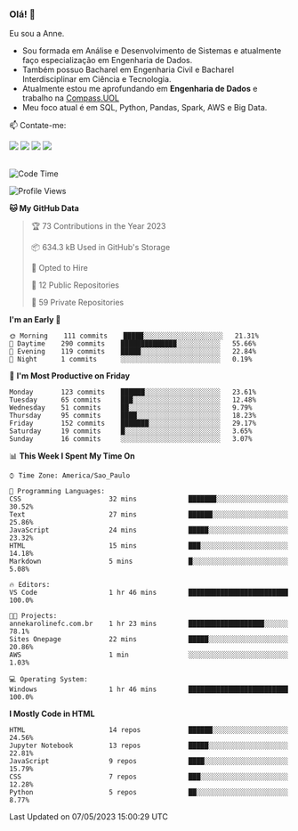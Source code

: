 ### Olá! 👋
Eu sou a Anne. 
- Sou formada em Análise e Desenvolvimento de Sistemas e atualmente faço especialização em Engenharia de Dados.
- Também possuo Bacharel em Engenharia Civil e Bacharel Interdisciplinar em Ciência e Tecnologia.
- Atualmente estou me aprofundando em **Engenharia de Dados** e trabalho na [Compass.UOL](https://compass.uol/pt/home/) 
- Meu foco atual é em SQL, Python, Pandas, Spark, AWS e Big Data.

📫 Contate-me: 

<div>
<a href="https://www.instagram.com/annekarolinefc/" target="_blank"><img src="https://img.shields.io/badge/-Instagram-%23E4405F?style=for-the-badge&logo=instagram&logoColor=white" target="_blank"></a> 
<a href = "mailto:annekarolinefc@gmail.com"><img src="https://img.shields.io/badge/-Gmail-%23333?style=for-the-badge&logo=gmail&logoColor=white" target="_blank"></a>
<a href="https://www.linkedin.com/in/devannekarolinefc/" target="_blank"><img src="https://img.shields.io/badge/-LinkedIn-%230077B5?style=for-the-badge&logo=linkedin&logoColor=white" target="_blank"></a> 
<a href="https://api.whatsapp.com/send?phone=5533991375118&text=Ol%C3%A1%20Anne!%20" target="_blank"><img src="https://img.shields.io/badge/WhatsApp-25D366?style=for-the-badge&logo=whatsapp&logoColor=white" target="_blank"></a>
</div>

  
<!--
  <img align="center" alt="Anne-An" height="30" width="40" src="https://github.com/devicons/devicon/blob/master/icons/angularjs/angularjs-original.svg">
-->

</br>

<!--START_SECTION:waka-->
![Code Time](http://img.shields.io/badge/Code%20Time-168%20hrs%2039%20mins-blue)

![Profile Views](http://img.shields.io/badge/Profile%20Views-2-blue)

**🐱 My GitHub Data** 

> 🏆 73 Contributions in the Year 2023
 > 
> 📦 634.3 kB Used in GitHub's Storage 
 > 
> 💼 Opted to Hire
 > 
> 📜 12 Public Repositories 
 > 
> 🔑 59 Private Repositories  
 > 
**I'm an Early 🐤** 

```text
🌞 Morning    111 commits    █████░░░░░░░░░░░░░░░░░░░░   21.31% 
🌇 Daytime    290 commits    ██████████████░░░░░░░░░░░   55.66% 
🌃 Evening    119 commits    █████░░░░░░░░░░░░░░░░░░░░   22.84% 
🌙 Night      1 commits      ░░░░░░░░░░░░░░░░░░░░░░░░░   0.19%

```
📅 **I'm Most Productive on Friday** 

```text
Monday       123 commits    ██████░░░░░░░░░░░░░░░░░░░   23.61% 
Tuesday      65 commits     ███░░░░░░░░░░░░░░░░░░░░░░   12.48% 
Wednesday    51 commits     ██░░░░░░░░░░░░░░░░░░░░░░░   9.79% 
Thursday     95 commits     ████░░░░░░░░░░░░░░░░░░░░░   18.23% 
Friday       152 commits    ███████░░░░░░░░░░░░░░░░░░   29.17% 
Saturday     19 commits     █░░░░░░░░░░░░░░░░░░░░░░░░   3.65% 
Sunday       16 commits     ░░░░░░░░░░░░░░░░░░░░░░░░░   3.07%

```


📊 **This Week I Spent My Time On** 

```text
⌚︎ Time Zone: America/Sao_Paulo

💬 Programming Languages: 
CSS                      32 mins             ███████░░░░░░░░░░░░░░░░░░   30.52% 
Text                     27 mins             ██████░░░░░░░░░░░░░░░░░░░   25.86% 
JavaScript               24 mins             █████░░░░░░░░░░░░░░░░░░░░   23.32% 
HTML                     15 mins             ███░░░░░░░░░░░░░░░░░░░░░░   14.18% 
Markdown                 5 mins              █░░░░░░░░░░░░░░░░░░░░░░░░   5.08%

🔥 Editors: 
VS Code                  1 hr 46 mins        █████████████████████████   100.0%

🐱‍💻 Projects: 
annekarolinefc.com.br    1 hr 23 mins        ███████████████████░░░░░░   78.1% 
Sites Onepage            22 mins             █████░░░░░░░░░░░░░░░░░░░░   20.86% 
AWS                      1 min               ░░░░░░░░░░░░░░░░░░░░░░░░░   1.03%

💻 Operating System: 
Windows                  1 hr 46 mins        █████████████████████████   100.0%

```

**I Mostly Code in HTML** 

```text
HTML                     14 repos            ██████░░░░░░░░░░░░░░░░░░░   24.56% 
Jupyter Notebook         13 repos            █████░░░░░░░░░░░░░░░░░░░░   22.81% 
JavaScript               9 repos             ████░░░░░░░░░░░░░░░░░░░░░   15.79% 
CSS                      7 repos             ███░░░░░░░░░░░░░░░░░░░░░░   12.28% 
Python                   5 repos             ██░░░░░░░░░░░░░░░░░░░░░░░   8.77%

```



 Last Updated on 07/05/2023 15:00:29 UTC
<!--END_SECTION:waka-->
  
